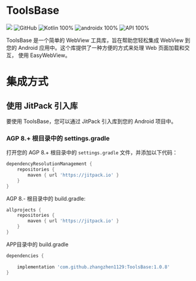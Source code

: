 # ToolsBase
[![](https://jitpack.io/v/zhangzhen1129/ToolsBase.svg)](https://jitpack.io/#zhangzhen1129/ToolsBase)
![GitHub](https://img.shields.io/github/license/zhangzhen1129/ToolsBase)
![Kotlin 100%](https://img.shields.io/badge/Kotlin-100%25-blue)
![androidx 100%](https://img.shields.io/badge/androidx-100%25-blue)
![API 100%](https://img.shields.io/badge/API-21+-blue)



ToolsBase 是一个简单的 WebView 工具库，旨在帮助您轻松集成 WebView 到您的 Android 应用中。这个库提供了一种方便的方式来处理 Web 页面加载和交互，
使用 EasyWebView。

# 集成方式

## 使用 JitPack 引入库

要使用 ToolsBase，您可以通过 JitPack 引入库到您的 Android 项目中。

### AGP 8.+ 根目录中的 settings.gradle

打开您的 AGP 8.+ 根目录中的 `settings.gradle` 文件，并添加以下代码：

```groovy
dependencyResolutionManagement {
    repositories {
        maven { url 'https://jitpack.io' }
    }
}
```

AGP 8.- 根目录中的 build.gradle:

```groovy
allprojects {
    repositories {
        maven { url 'https://jitpack.io' }
    }
}

```
APP目录中的 build.gradle

```groovy
dependencies {
    
    implementation 'com.github.zhangzhen1129:ToolsBase:1.0.8'
}

```


